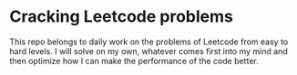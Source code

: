 # Cracking Leetcode problems 
This repo belongs to daily work on the problems of Leetcode from easy to hard levels. I will solve on my own, whatever comes first into my mind and then optimize how I can make the performance of the code better. 
